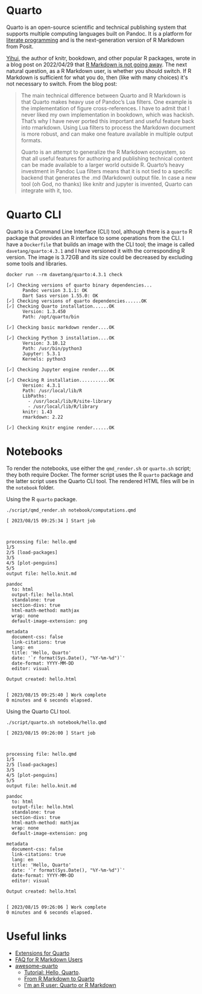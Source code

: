 # Quarto

Quarto is an open-source scientific and technical publishing system that
supports multiple computing languages built on Pandoc. It is a platform for
[literate programming](https://en.wikipedia.org/wiki/Literate_programming) and
is the next-generation version of R Markdown from Posit.

[Yihui](https://yihui.org/en/vitae/), the author of knitr, bookdown, and other
popular R packages, wrote in a blog post on 2022/04/29 that [R Markdown is not
going away](https://yihui.org/en/2022/04/quarto-r-markdown/). The next natural
question, as a R Markdown user, is whether you should switch. If R Markdown is
sufficient for what you do, then (like with many choices) it's not necessary to
switch. From the blog post:

> The main technical difference between Quarto and R Markdown is that Quarto
  makes heavy use of Pandoc’s Lua filters. One example is the implementation of
  figure cross-references. I have to admit that I never liked my own
  implementation in bookdown, which was hackish. That’s why I have never ported
  this important and useful feature back into rmarkdown. Using Lua filters to
  process the Markdown document is more robust, and can make one feature
  available in multiple output formats.
>
> Quarto is an attempt to generalize the R Markdown ecosystem, so that all
  useful features for authoring and publishing technical content can be made
  available to a larger world outside R. Quarto’s heavy investment in Pandoc
  Lua filters means that it is not tied to a specific backend that generates
  the .md (Markdown) output file. In case a new tool (oh God, no thanks) like
  knitr and jupyter is invented, Quarto can integrate with it, too.

# Quarto CLI

Quarto is a Command Line Interface (CLI) tool, although there is a `quarto` R
package that provides an R interface to some operations from the CLI. I have a
`Dockerfile` that builds an image with the CLI tool; the image is called
`davetang/quarto:4.3.1` and I have versioned it with the corresponding R
version. The image is 3.72GB and its size could be decreased by excluding some
tools and libraries.

```console
docker run --rm davetang/quarto:4.3.1 check

[✓] Checking versions of quarto binary dependencies...
      Pandoc version 3.1.1: OK
      Dart Sass version 1.55.0: OK
[✓] Checking versions of quarto dependencies......OK
[✓] Checking Quarto installation......OK
      Version: 1.3.450
      Path: /opt/quarto/bin

[✓] Checking basic markdown render....OK

[✓] Checking Python 3 installation....OK
      Version: 3.10.12
      Path: /usr/bin/python3
      Jupyter: 5.3.1
      Kernels: python3

[✓] Checking Jupyter engine render....OK

[✓] Checking R installation...........OK
      Version: 4.3.1
      Path: /usr/local/lib/R
      LibPaths:
        - /usr/local/lib/R/site-library
        - /usr/local/lib/R/library
      knitr: 1.43
      rmarkdown: 2.22

[✓] Checking Knitr engine render......OK
```

# Notebooks

To render the notebooks, use either the `qmd_render.sh` or `quarto.sh` script;
they both require Docker. The former script uses the R `quarto` package and the
latter script uses the Quarto CLI tool. The rendered HTML files will be in the
`notebook` folder.

Using the R `quarto` package.

```console
./script/qmd_render.sh notebook/computations.qmd
```
```
[ 2023/08/15 09:25:34 ] Start job



processing file: hello.qmd
1/5
2/5 [load-packages]
3/5
4/5 [plot-penguins]
5/5
output file: hello.knit.md

pandoc
  to: html
  output-file: hello.html
  standalone: true
  section-divs: true
  html-math-method: mathjax
  wrap: none
  default-image-extension: png

metadata
  document-css: false
  link-citations: true
  lang: en
  title: 'Hello, Quarto'
  date: '`r format(Sys.Date(), "%Y-%m-%d")`'
  date-format: YYYY-MM-DD
  editor: visual

Output created: hello.html


[ 2023/08/15 09:25:40 ] Work complete
0 minutes and 6 seconds elapsed.
```

Using the Quarto CLI tool.

```console
./script/quarto.sh notebook/hello.qmd
```
```
[ 2023/08/15 09:26:00 ] Start job



processing file: hello.qmd
1/5
2/5 [load-packages]
3/5
4/5 [plot-penguins]
5/5
output file: hello.knit.md

pandoc
  to: html
  output-file: hello.html
  standalone: true
  section-divs: true
  html-math-method: mathjax
  wrap: none
  default-image-extension: png

metadata
  document-css: false
  link-citations: true
  lang: en
  title: 'Hello, Quarto'
  date: '`r format(Sys.Date(), "%Y-%m-%d")`'
  date-format: YYYY-MM-DD
  editor: visual

Output created: hello.html


[ 2023/08/15 09:26:06 ] Work complete
0 minutes and 6 seconds elapsed.
```

# Useful links

* [Extensions for Quarto](https://github.com/quarto-ext#extensions-for-quarto)
* [FAQ for R Markdown Users](https://quarto.org/docs/faq/rmarkdown.html)
* [awesome-quarto](https://github.com/mcanouil/awesome-quarto)
    * [Tutorial: Hello,
    Quarto](https://quarto.org/docs/get-started/hello/rstudio.htmlhttps://quarto.org/docs/get-started/hello/rstudio.html).
    * [From R Markdown to
    Quarto](https://rstudio-conf-2022.github.io/rmd-to-quarto/)
    * [I'm an R user: Quarto or R
    Markdown](https://www.jumpingrivers.com/blog/quarto-rmarkdown-comparison/)
